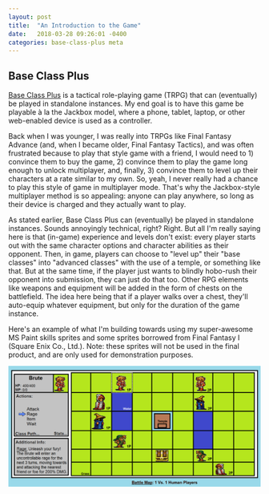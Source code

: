 ```yaml
---
layout: post
title:  "An Introduction to the Game"
date:   2018-03-28 09:26:01 -0400
categories: base-class-plus meta
---
```

## Base Class Plus

[Base Class Plus](https://github.com/AndrewDiMola/Base-Class-Plus) is a tactical role-playing game (TRPG) that can (eventually) be played in standalone instances. My end goal is to have this game be playable à la the Jackbox model, where a phone, tablet, laptop, or other web-enabled device is used as a controller.

Back when I was younger, I was really into TRPGs like Final Fantasy Advance (and, when I became older, Final Fantasy Tactics), and was often frustrated because to play that style game with a friend, I would need to 1) convince them to buy the game, 2) convince them to play the game long enough to unlock multiplayer, and, finally, 3) convince them to level up their characters at a rate similar to my own. So, yeah, I never really had a chance to play this style of game in multiplayer mode. That's why the Jackbox-style multiplayer method is so appealing: anyone can play anywhere, so long as their device is charged and they actually want to play.

As stated earlier, Base Class Plus can (eventually) be played in standalone instances. Sounds annoyingly technical, right? Right. But all I'm really saying here is that (in-game) experience and levels don't exist: every player starts out with the same character options and character abilities as their opponent. Then, in game, players can choose to "level up" their "base classes" into "advanced classes" with the use of a temple, or something like that. But at the same time, if the player just wants to blindly hobo-rush their opponent into submission, they can just do that too. Other RPG elements like weapons and equipment will be added in the form of chests on the battlefield. The idea here being that if a player walks over a chest, they'll auto-equip whatever equipment, but only for the duration of the game instance.

Here's an example of what I'm building towards using my super-awesome MS Paint skills sprites and some sprites borrowed from Final Fantasy I (Square Enix Co., Ltd.). Note: these sprites will not be used in the final product, and are only used for demonstration purposes.

![Base Class Plus Battle](images/battlefield_example.png)
